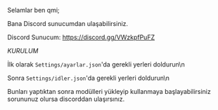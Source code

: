 Selamlar ben qmi;

Bana Discord sunucumdan ulaşabilirsiniz.

Discord Sunucum: https://discord.gg/VWzkpfPuFZ




_KURULUM_

İlk olarak `Settings/ayarlar.json`'da gerekli yerleri doldurun\n

Sonra `Settings/idler.json`'da gerekli yerleri doldurun\n

Bunları yaptıktan sonra modülleri yükleyip kullanmaya başlayabilirsiniz sorununuz olursa discorddan ulaşırsınız.
